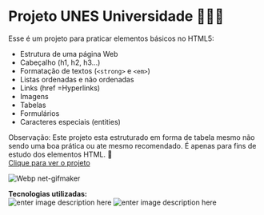 # Projeto UNES Universidade 👩🏻‍💻

Esse é um projeto para praticar elementos básicos no HTML5:

 - Estrutura de uma página Web
 - Cabeçalho (h1, h2, h3...)
 - Formatação de textos (`<strong>`  e  `<em>`)
 - Listas ordenadas e não ordenadas
 - Links (href =Hyperlinks)
 - Imagens
 - Tabelas
 - Formulários
 - Caracteres especiais (entities)

Observação: Este projeto esta estruturado em forma de tabela mesmo não sendo uma boa prática ou ate mesmo recomendado. É apenas para fins de estudo dos elementos HTML. 🙂
<br>
[Clique para ver o projeto](https://mariameir.github.io/projeto-unes/)

![Webp net-gifmaker](https://user-images.githubusercontent.com/52001215/152083374-a07ea6eb-84fd-4fbd-a835-3c1d747dd95e.gif)

**Tecnologias utilizadas:** <br>
![enter image description here](https://img.shields.io/badge/HTML5-E34F26?style=for-the-badge&logo=html5&logoColor=white)
![enter image description here](https://img.shields.io/badge/Visual_Studio_Code-0078D4?style=for-the-badge&logo=visual%20studio%20code&logoColor=white)
